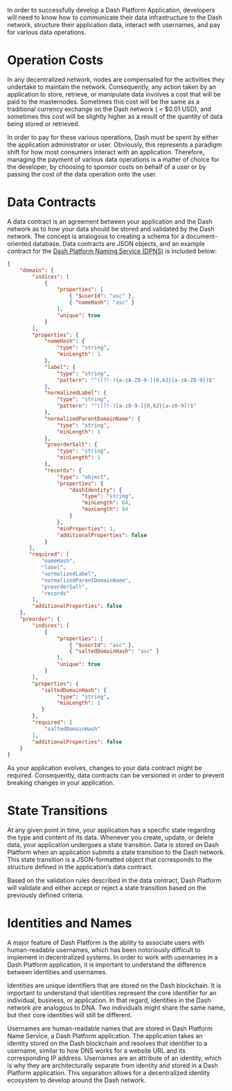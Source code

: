 In order to successfully develop a Dash Platform Application, developers will need to know how to communicate their data infrastructure to the Dash network, structure their application data, interact with usernames, and pay for various data operations.

# Operation Costs

In any decentralized network, nodes are compensated for the activities they undertake to maintain the network. Consequently, any action taken by an application to store, retrieve, or manipulate data involves a cost that will be paid to the masternodes. Sometimes this cost will be the same as a traditional currency exchange on the Dash network ( < $0.01 USD), and sometimes this cost will be slightly higher as a result of the quantity of data being stored or retrieved.

In order to pay for these various operations, Dash must be spent by either the application administrator or user. Obviously, this represents a paradigm shift for how most consumers interact with an application. Therefore, managing the payment of various data operations is a matter of choice for the developer, by choosing to sponsor costs on behalf of a user or by passing the cost of the data operation onto the user. 

# Data Contracts

A data contract is an agreement between your application and the Dash network as to how your data should be stored and validated by the Dash network. The concept is analogous to creating a schema for a document-oriented database. Data contracts are JSON objects, and an example contract for the [Dash Platform Naming Service (DPNS)](https://github.com/dashevo/platform/blob/master/packages/dpns-contract/schema/dpns-contract-documents.json) is included below:

```json
{
    "domain": {
        "indices": [
            {
                "properties": [
                    { "$userId": "asc" },
                    { "nameHash": "asc" }
                ],
                "unique": true
            }
        ],
        "properties": {
            "nameHash": {
                "type": "string",
                "minLength": 1
            },
            "label": {
                "type": "string",
                "pattern": "^((?!-)[a-zA-Z0-9-]{0,62}[a-zA-Z0-9])$"
            },
            "normalizedLabel": {
                "type": "string",
                "pattern": "^((?!-)[a-z0-9-]{0,62}[a-z0-9])$"
            },
            "normalizedParentDomainName": {
                "type": "string",
                "minLength": 1
            },
            "preorderSalt": {
                "type": "string",
                "minLength": 1
            },
            "records": {
                "type": "object",
                "properties": {
                    "dashIdentity": {
                        "type": "string",
                        "minLength": 64,
                        "maxLength": 64
                    }
                },
                "minProperties": 1,
                "additionalProperties": false
            }
       },
       "required": [
           "nameHash",
           "label",
           "normalizedLabel",
           "normalizedParentDomainName",
           "preorderSalt",
           "records"
        ],
        "additionalProperties": false
    },
    "preorder": {
        "indices": [
            {
                "properties": [
                    { "$userId": "asc" },
                    { "saltedDomainHash": "asc" }
                ],
                "unique": true
            }
        ],
        "properties": {
           "saltedDomainHash": {
                "type": "string",
                "minLength": 1
           }
        },
        "required": [
            "saltedDomainHash"
        ],
        "additionalProperties": false
    }
}
```
As your application evolves, changes to your data contract might be required. Consequently, data contracts can be versioned in order to prevent breaking changes in your application.

# State Transitions

At any given point in time, your application has a specific state regarding the type and content of its data. Whenever you create, update, or delete data, your application undergoes a state transition. Data is stored on Dash Platform when an application submits a state transition to the Dash network. This state transition is a JSON-formatted object that corresponds to the structure defined in the application’s data contract. 

Based on the validation rules described in the data contract, Dash Platform will validate and either accept or reject a state transition based on the previously defined criteria. 


# Identities and Names

A major feature of Dash Platform is the ability to associate users with human-readable usernames, which has been notoriously difficult to implement in decentralized systems. In order to work with usernames in a Dash Platform application, it is important to understand the difference between identities and usernames.

Identities are unique identifiers that are stored on the Dash blockchain. It is important to understand that identities represent the core identifier for an individual, business, or application. In that regard, identities in the Dash network are analogous to DNA. Two individuals might share the same name, but their core identities will still be different.

Usernames are human-readable names that are stored in Dash Platform Name Service, a Dash Platform application. The application takes an identity stored on the Dash blockchain and resolves that identifier to a username, similar to how DNS works for a website URL and its corresponding IP address. Usernames are an attribute of an identity, which is why they are architecturally separate from identity and stored in a Dash Platform application. This separation allows for a decentralized identity ecosystem to develop around the Dash network.